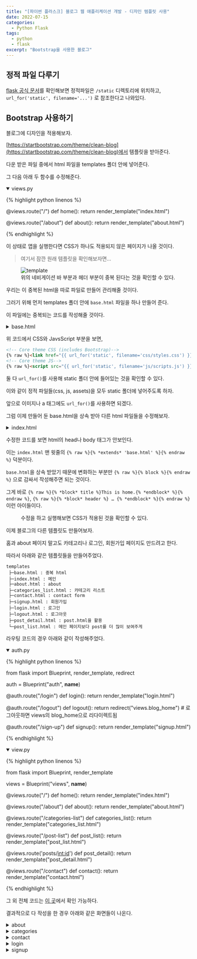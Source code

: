 ```yaml
---
title: "[파이썬 플라스크] 블로그 웹 애플리케이션 개발 - 디자인 템플릿 사용"
date: 2022-07-15
categories:
  - Python Flask
tags:
  - python
  - flask
excerpt: "Bootstrap을 사용한 블로그"
---
```


## 정적 파일 다루기

[flask 공식 문서](https://flask.palletsprojects.com/en/2.1.x/tutorial/static/#static-files)를 확인해보면 정적파일은 `/static` 디렉토리에 위치하고, `url_for('static', filename='...')` 로 참조한다고 나와있다.

## Bootstrap 사용하기

블로그에 디자인을 적용해보자.

[https://startbootstrap.com/theme/clean-blog](https://startbootstrap.com/theme/clean-blog)에서 템플릿을 받아준다.

다운 받은 파일 중에서 html 파일을 templates 폴더 안에 넣어준다.

그 다음 아래 두 함수를 수정해준다.

<details open>
<summary>views.py</summary>
<div markdown="1">

{% highlight python linenos %}

@views.route("/")
def home():
    return render_template("index.html")

@views.route("/about")
def about():
    return render_template("about.html")

{% endhighlight %}

</div>
</details>

이 상태로 앱을 실행한다면 CSS가 하나도 적용되지 않은 페이지가 나올 것이다.

> 여기서 잠깐 원래 템플릿을 확인해보자면...

<figure class="align-center">
  <img src="{{ site.url }}{{ site.baseurl }}/assets/images/python/flask/blog/bootstrap.jpg" alt="template">
  <figcaption>위의 네비게이션 바 부분과 헤더 부분이 중복 된다는 것을 확인할 수 있다.</figcaption>
</figure>

우리는 이 중복된 html을 따로 파일로 만들어 관리해줄 것이다.

그러기 위해 먼저 templates 폴더 안에 `base.html` 파일을 하나 만들어 준다.

이 파일에는 중복되는 코드를 작성해줄 것이다.

<details>
<summary>base.html</summary>
<div markdown="1">

{% highlight html linenos %}

<!DOCTYPE html>
<html lang="en">
    <head>
    <meta charset="utf-8" />
    <meta name="viewport" content="width=device-width, initial-scale=1, shrink-to-fit=no" />
    <meta name="description" content="" />
    <meta name="author" content="" />

    {# 변화하는 부분 #}
    <title>{% raw %}{% block title %}{% endblock %}{% endraw %}</title>

    <link rel="icon" type="image/x-icon" href="assets/favicon.ico" />
    <!-- Font Awesome icons (free version)-->
    <script src="https://use.fontawesome.com/releases/v6.1.0/js/all.js" crossorigin="anonymous"></script>
    <!-- Google fonts-->
    <link href="https://fonts.googleapis.com/css?family=Lora:400,700,400italic,700italic" rel="stylesheet" type="text/css" />
    <link
        href="https://fonts.googleapis.com/css?family=Open+Sans:300italic,400italic,600italic,700italic,800italic,400,300,600,700,800"
        rel="stylesheet"
        type="text/css"
    />

    <!-- Core theme CSS (includes Bootstrap)-->
    {% raw %}<link href="{{ url_for('static', filename='css/styles.css') }}" rel="stylesheet" />{% endraw %}
    </head>

    <body>
    <!-- Navigation-->
    <nav class="navbar navbar-expand-lg navbar-light" id="mainNav">
        <div class="container px-4 px-lg-5">
        {% raw %}<a class="navbar-brand" href="{{ url_for('views.home') }}">Taelog</a>{% endraw %}
        <button
            class="navbar-toggler"
            type="button"
            data-bs-toggle="collapse"
            data-bs-target="#navbarResponsive"
            aria-controls="navbarResponsive"
            aria-expanded="false"
            aria-label="Toggle navigation"
        >
            Menu
            <i class="fas fa-bars"></i>
        </button>
        <div class="collapse navbar-collapse" id="navbarResponsive">
            <ul class="navbar-nav ms-auto py-4 py-lg-0">
            {% raw %}<li class="nav-item"><a class="nav-link px-lg-3 py-3 py-lg-4" href="{{ url_for('views.home') }}">Home</a></li>{% endraw %}
            {% raw %}<li class="nav-item"><a class="nav-link px-lg-3 py-3 py-lg-4" href="{{ url_for('views.about') }}">About</a></li>{% endraw %}
            {% raw %}<li class="nav-item"><a class="nav-link px-lg-3 py-3 py-lg-4" href="{{ url_for('views.categories_list') }}">Categories</a></li>{% endraw %}
            {% raw %}<li class="nav-item"><a class="nav-link px-lg-3 py-3 py-lg-4" href="{{ url_for('views.contact') }}">Contact</a></li>{% endraw %}
            {% raw %}<li class="nav-item"><a class="nav-link px-lg-3 py-3 py-lg-4" href="{{ url_for('auth.signup') }}">Sign Up</a></li>{% endraw %}
            {% raw %}<li class="nav-item"><a class="nav-link px-lg-3 py-3 py-lg-4" href="{{ url_for('auth.login') }}">Login</a></li>{% endraw %}
            </ul>
        </div>
        </div>
    </nav>

    {# 변화하는 부분 #}
    {% raw %}{% block header %}{% endblock %}{% endraw %}
    {# 변화하는 부분 #}
    <div class="content-wrapper">{% raw %}{% block content %}{% endblock %}{% endraw %}</div>

    <!-- Footer-->
    <footer class="border-top">
        <div class="container px-4 px-lg-5">
        <div class="row gx-4 gx-lg-5 justify-content-center">
            <div class="col-md-10 col-lg-8 col-xl-7">
            <ul class="list-inline text-center">
                <li class="list-inline-item">
                <a href="#!">
                    <span class="fa-stack fa-lg">
                    <i class="fas fa-circle fa-stack-2x"></i>
                    <i class="fab fa-twitter fa-stack-1x fa-inverse"></i>
                    </span>
                </a>
                </li>
                <li class="list-inline-item">
                <a href="#!">
                    <span class="fa-stack fa-lg">
                    <i class="fas fa-circle fa-stack-2x"></i>
                    <i class="fab fa-facebook-f fa-stack-1x fa-inverse"></i>
                    </span>
                </a>
                </li>
                <li class="list-inline-item">
                <a href="#!">
                    <span class="fa-stack fa-lg">
                    <i class="fas fa-circle fa-stack-2x"></i>
                    <i class="fab fa-github fa-stack-1x fa-inverse"></i>
                    </span>
                </a>
                </li>
            </ul>
            <div class="small text-center text-muted fst-italic">Copyright &copy; Taeyoung 2022</div>
            </div>
        </div>
        </div>
    </footer>
    <!-- Bootstrap core JS-->
    <script src="https://cdn.jsdelivr.net/npm/bootstrap@5.1.3/dist/js/bootstrap.bundle.min.js"></script>

    <!-- Core theme JS-->
    {% raw %}<script src="{{ url_for('static', filename='js/scripts.js') }}"></script>{% endraw %}
    </body>
</html>

{% endhighlight %}

</div>
</details>

위 코드에서 CSS와 JavsScript 부분을 보면,

```html
<!-- Core theme CSS (includes Bootstrap)-->
{% raw %}<link href="{{ url_for('static', filename='css/styles.css') }}" rel="stylesheet"/>{% endraw %}
<!-- Core theme JS-->
{% raw %}<script src="{{ url_for('static', filename='js/scripts.js') }}"></script>{% endraw %}
```

둘 다 `url_for()`를 사용해 static 폴더 안에 들어있는 것을 확인할 수 있다.

이와 같이 정적 파일들(css, js, assets)을 모두 static 폴더에 넣어주도록 하자.

앞으로 이미지나 a 태그에도 `url_for()`를 사용하면 되겠다.

그럼 이제 만들어 둔 base.html을 상속 받아 다른 html 파일들을 수정해보자.

<details>
<summary>index.html</summary>
<div markdown="1">

{% highlight html linenos %}

{% raw %}{% extends 'base.html' %}{% endraw %}

{% raw %}{% block title %}This is home.{% endblock %}{% endraw %}

{% raw %}{% block header %}{% endraw %}
<!-- Page Header-->
{% raw %}<header class="masthead" style="background-image: url( {{ url_for('static', filename='assets/img/home-bg.jpg') }} )">{% endraw %}
    <div class="container position-relative px-4 px-lg-5">
    <div class="row gx-4 gx-lg-5 justify-content-center">
        <div class="col-md-10 col-lg-8 col-xl-7">
        <div class="site-heading">
            <h1>Taelog</h1>
            <span class="subheading">Made by Flask web framwork.</span>
        </div>
        </div>
    </div>
    </div>
</header>
{% raw %}{% endblock %}{% endraw %}

{% raw %}{% block content %}{% endraw %}
<!-- Main Content-->
<div class="container px-4 px-lg-5">
    <div class="row gx-4 gx-lg-5 justify-content-center">
    <div class="col-md-10 col-lg-8 col-xl-7">
        <!-- Post preview-->
        <div class="post-preview">
        <a href="post_detail.html">
            <h2 class="post-title">Man must explore, and this is exploration at its greatest</h2>
            <h3 class="post-subtitle">Problems look mighty small from 150 miles up</h3>
        </a>
        <p class="post-meta">
            Posted by
            <a href="#!">Start Bootstrap</a>
            on September 24, 2022
        </p>
        </div>
        <!-- Divider-->
        <hr class="my-4" />
        <!-- Post preview-->
        <div class="post-preview">
        <a href="post_detail.html"
            ><h2 class="post-title">I believe every human has a finite number of heartbeats. I don't intend to waste any of mine.</h2></a
        >
        <p class="post-meta">
            Posted by
            <a href="#!">Start Bootstrap</a>
            on September 18, 2022
        </p>
        </div>
        <!-- Divider-->
        <hr class="my-4" />
        <!-- Post preview-->
        <div class="post-preview">
        <a href="post_detail.html">
            <h2 class="post-title">Science has not yet mastered prophecy</h2>
            <h3 class="post-subtitle">We predict too much for the next year and yet far too little for the next ten.</h3>
        </a>
        <p class="post-meta">
            Posted by
            <a href="#!">Start Bootstrap</a>
            on August 24, 2022
        </p>
        </div>
        <!-- Divider-->
        <hr class="my-4" />
        <!-- Post preview-->
        <div class="post-preview">
        <a href="post_detail.html">
            <h2 class="post-title">Failure is not an option</h2>
            <h3 class="post-subtitle">Many say exploration is part of our destiny, but it’s actually our duty to future generations.</h3>
        </a>
        <p class="post-meta">
            Posted by
            <a href="#!">Start Bootstrap</a>
            on July 8, 2022
        </p>
        </div>
        <!-- Divider-->
        <hr class="my-4" />
        <!-- Pager-->
        <div class="d-flex justify-content-end mb-4"><a class="btn btn-primary text-uppercase" href="#!">Older Posts →</a></div>
    </div>
    </div>
</div>
{% raw %}{% endblock %}{% endraw %}

{% endhighlight %}

</div>
</details>

수정한 코드를 보면 html의 head나 body 태그가 안보인다.

이는 `index.html` 맨 윗줄의 `{% raw %}{% *extends* 'base.html' %}{% endraw %}` 덕분이다.

`base.html`을 상속 받았기 때문에 변화하는 부분만 `{% raw %}{% block %}{% endraw %}` 으로 감싸서 작성해주면 되는 것이다.

그게 바로 `{% raw %}{% *block* title %}This is home.{% *endblock* %}{% endraw %}`, `{% raw %}{% *block* header %} … {% *endblock* %}{% endraw %}` 이런 아이들이다.

<figure class="align-center">
  <img src="{{ site.url }}{{ site.baseurl }}/assets/images/python/flask/blog/home.JPG" alt="">
  <figcaption>수정을 하고 실행해보면 CSS가 적용된 것을 확인할 수 있다.</figcaption>
</figure>

이제 블로그의 다른 템플릿도 만들어보자.

홈과 about 페이지 말고도 카테고리나 로그인, 회원가입 페이지도 만드려고 한다.

따라서 아래와 같은 템플릿들을 만들어주었다.

```
templates
 ├─base.html : 중복 html
 ├─index.html : 메인
 ├─about.html : about
 ├─categories_list.html : 카테고리 리스트
 ├─contact.html : contact form
 ├─signup.html : 회원가입
 ├─login.html : 로그인
 ├─logout.html : 로그아웃
 ├─post_detail.html : post.html을 활용
 └─post_list.html : 메인 페이지보다 post를 더 많이 보여주게
```

라우팅 코드의 경우 아래와 같이 작성해주었다.

<details open>
<summary>auth.py</summary>
<div markdown="1">

{% highlight python linenos %}

from flask import Blueprint, render_template, redirect

auth = Blueprint("auth", __name__)

@auth.route("/login")
def login():
    return render_template("login.html")

@auth.route("/logout")
def logout():
    return redirect("views.blog_home")  # 로그아웃하면 views의 blog_home으로 리다이렉트됨

@auth.route("/sign-up")
def signup():
    return render_template("signup.html")

{% endhighlight %}

</div>
</details>

<details open>
<summary>view.py</summary>
<div markdown="1">

{% highlight python linenos %}

from flask import Blueprint, render_template
    
views = Blueprint("views", __name__)

@views.route("/")
def home():
    return render_template("index.html")

@views.route("/about")
def about():
    return render_template("about.html")

@views.route("/categories-list")
def categories_list():
    return render_template("categories_list.html")

@views.route("/post-list")
def post_list():
    return render_template("post_list.html")

@views.route('posts/<int:id>')
def post_detail():
    return render_template("post_detail.html")

@views.route("/contact")
def contact():
    return render_template("contact.html")

{% endhighlight %}

</div>
</details>

그 외 전체 코드는 [이 곳](https://github.com/overtae/ifp-flask-study/tree/03-blog-template)에서 확인 가능하다.

결과적으로 다 작성을 한 경우 아래와 같은 화면들이 나온다.

<details>
<summary>about</summary>
<div markdown="1">

![about]({{ site.url }}{{ site.baseurl }}/assets/images/python/flask/blog/about.JPG){: .align-center}

</div>
</details>

<details>
<summary>categories</summary>
<div markdown="1">

![categories]({{ site.url }}{{ site.baseurl }}/assets/images/python/flask/blog/categories.JPG){: .align-center}

</div>
</details>

<details>
<summary>contact</summary>
<div markdown="1">

![contact]({{ site.url }}{{ site.baseurl }}/assets/images/python/flask/blog/contact.JPG){: .align-center}

</div>
</details>

<details>
<summary>login</summary>
<div markdown="1">

![login]({{ site.url }}{{ site.baseurl }}/assets/images/python/flask/blog/login.JPG){: .align-center}

</div>
</details>

<details>
<summary>signup</summary>
<div markdown="1">

![signup]({{ site.url }}{{ site.baseurl }}/assets/images/python/flask/blog/signup.JPG){: .align-center}

</div>
</details>